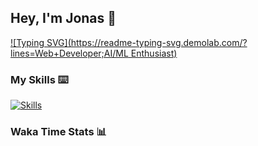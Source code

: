 ## Hey, I'm Jonas 👋

[![Typing SVG](https://readme-typing-svg.demolab.com/?lines=Web+Developer;AI/ML Enthusiast)](https://git.io/typing-svg)

### My Skills ⌨️
[![Skills](https://skillicons.dev/icons?i=python,js,ts,mongodb,html,css,figma,discord,github,vscode,notion)](https://github.com/wallnussjonas)

### Waka Time Stats 📊
<!--START_SECTION:waka-->
<!--END_SECTION:waka-->
